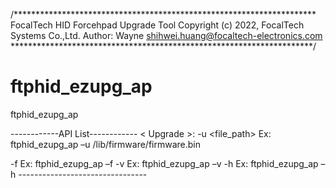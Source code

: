 /********************************************************************* 
 FocalTech HID Forcehpad Upgrade Tool 
 Copyright (c) 2022, FocalTech Systems Co.,Ltd.
 Author: Wayne  <shihwei.huang@focaltech-electronics.com>
*********************************************************************/ 


# ftphid_ezupg_ap
ftphid_ezupg_ap

------------API List------------
< Upgrade >:
   	-u <file_path>
   	Ex: ftphid_ezupg_ap –u /lib/firmware/firmware.bin

<Get Fimware Version >
	-f 
	Ex: ftphid_ezupg_ap –f

<Get Software Version >
	-v 
	Ex: ftphid_ezupg_ap –v

<Help >
	-h 
	Ex: ftphid_ezupg_ap –h
--------------------------------